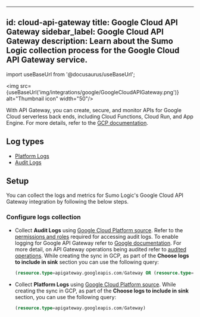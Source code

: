 
---
id: cloud-api-gateway
title: Google Cloud API Gateway
sidebar_label: Google Cloud API Gateway
description: Learn about the Sumo Logic collection process for the Google Cloud API Gateway service.
---

import useBaseUrl from '@docusaurus/useBaseUrl';

<img src={useBaseUrl('img/integrations/google/GoogleCloudAPIGateway.png')} alt="Thumbnail icon" width="50"/>

With API Gateway, you can create, secure, and monitor APIs for Google Cloud serverless back ends, including Cloud Functions, Cloud Run, and App Engine. For more details, refer to the [GCP documentation](https://cloud.google.com/api-gateway/docs/how-to).

## Log types

* [Platform Logs](https://docs.aws.amazon.com/appflow/latest/userguide/monitoring-cloudwatch.html)
* [Audit Logs](https://docs.aws.amazon.com/appflow/latest/userguide/appflow-cloudtrail-logs.html)

## Setup
You can collect the logs and metrics for Sumo Logic's Google Cloud API Gateway integration by following the below steps.

### Configure logs collection

* Collect **Audit Logs** using [Google Cloud Platform source](/docs/send-data/hosted-collectors/google-source/google-cloud-platform-source). Refer to the [permissions and roles](https://cloud.google.com/api-gateway/docs/audit-logging#audit_log_permissions) required for accessing audit logs. To enable logging for Google API Gateway refer to [Google documentation](https://cloud.google.com/api-gateway/docs/audit-logging#enabling_audit_logging). For more detail, on API Gateway operations being audited refer to [audited operations](https://cloud.google.com/api-gateway/docs/audit-logging#audited_operations). While creating the sync in GCP, as part of the **Choose logs to include in sink** section you can use the following query:
   ```sql
   (resource.type=apigateway.googleapis.com/Gateway OR (resource.type=audited_resource AND resource.labels.service=apigateway.googleapis.com))
   ```

* Collect **Platform Logs** using [Google Cloud Platform source](/docs/send-data/hosted-collectors/google-source/google-cloud-platform-source). While creating the sync in GCP, as part of the **Choose logs to include in sink** section, you can use the following query:
   ```sql
   (resource.type=apigateway.googleapis.com/Gateway)
   ```
